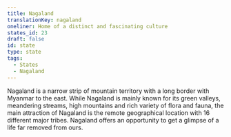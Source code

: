 ```yaml
---
title: Nagaland
translationKey: nagaland
oneliner: Home of a distinct and fascinating culture
states_id: 23
draft: false
id: state
type: state
tags:
  - States
  - Nagaland
---
```

Nagaland is a narrow strip of mountain territory with a long border with Myanmar to the east.     While Nagaland is mainly known for its green valleys, meandering streams, high mountains and rich variety of flora and fauna, the main attraction of Nagaland is the remote geographical location with 16 different major tribes.     Nagaland offers an opportunity to get a glimpse of a life far removed from ours.    